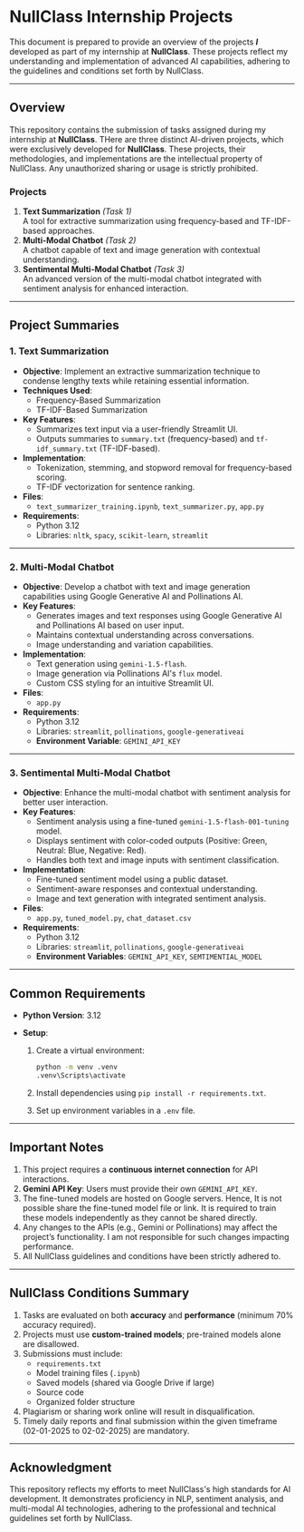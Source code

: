 # NullClass Internship Projects

This document is prepared to provide an overview of the projects _**I**_ developed as part of my internship at **NullClass**. These projects reflect my understanding and implementation of advanced AI capabilities, adhering to the guidelines and conditions set forth by NullClass.

---

## Overview

This repository contains the submission of tasks assigned during my internship at **NullClass**. THere are three distinct AI-driven projects, which were exclusively developed for **NullClass**. These projects, their methodologies, and implementations are the intellectual property of NullClass. Any unauthorized sharing or usage is strictly prohibited.

### Projects

1. **Text Summarization**  _(Task 1)_  
   A tool for extractive summarization using frequency-based and TF-IDF-based approaches.
2. **Multi-Modal Chatbot**  _(Task 2)_  
   A chatbot capable of text and image generation with contextual understanding.
3. **Sentimental Multi-Modal Chatbot**  _(Task 3)_  
   An advanced version of the multi-modal chatbot integrated with sentiment analysis for enhanced interaction.

---

## Project Summaries

### 1. **Text Summarization**

- **Objective**: Implement an extractive summarization technique to condense lengthy texts while retaining essential information.
- **Techniques Used**:
  - Frequency-Based Summarization
  - TF-IDF-Based Summarization
- **Key Features**:
  - Summarizes text input via a user-friendly Streamlit UI.
  - Outputs summaries to `summary.txt` (frequency-based) and `tf-idf_summary.txt` (TF-IDF-based).
- **Implementation**:
  - Tokenization, stemming, and stopword removal for frequency-based scoring.
  - TF-IDF vectorization for sentence ranking.
- **Files**:
  - `text_summarizer_training.ipynb`, `text_summarizer.py`, `app.py`
- **Requirements**:
  - Python 3.12
  - Libraries: `nltk`, `spacy`, `scikit-learn`, `streamlit`

---

### 2. **Multi-Modal Chatbot**

- **Objective**: Develop a chatbot with text and image generation capabilities using Google Generative AI and Pollinations AI.
- **Key Features**:
  - Generates images and text responses using Google Generative AI and Pollinations AI based on user input.
  - Maintains contextual understanding across conversations.
  - Image understanding and variation capabilities.
- **Implementation**:
  - Text generation using `gemini-1.5-flash`.
  - Image generation via Pollinations AI's `flux` model.
  - Custom CSS styling for an intuitive Streamlit UI.
- **Files**:
  - `app.py`
- **Requirements**:
  - Python 3.12
  - Libraries: `streamlit`, `pollinations`, `google-generativeai`
  - **Environment Variable**: `GEMINI_API_KEY`

---

### 3. **Sentimental Multi-Modal Chatbot**

- **Objective**: Enhance the multi-modal chatbot with sentiment analysis for better user interaction.
- **Key Features**:
  - Sentiment analysis using a fine-tuned `gemini-1.5-flash-001-tuning` model.
  - Displays sentiment with color-coded outputs (Positive: Green, Neutral: Blue, Negative: Red).
  - Handles both text and image inputs with sentiment classification.
- **Implementation**:
  - Fine-tuned sentiment model using a public dataset.
  - Sentiment-aware responses and contextual understanding.
  - Image and text generation with integrated sentiment analysis.
- **Files**:
  - `app.py`, `tuned_model.py`, `chat_dataset.csv`
- **Requirements**:
  - Python 3.12
  - Libraries: `streamlit`, `pollinations`, `google-generativeai`
  - **Environment Variables**: `GEMINI_API_KEY`, `SEMTIMENTIAL_MODEL`

---

## Common Requirements

- **Python Version**: 3.12
- **Setup**:

    1. Create a virtual environment:

       ```bash
       python -m venv .venv
       .venv\Scripts\activate
       ```

    2. Install dependencies using `pip install -r requirements.txt`.
    3. Set up environment variables in a `.env` file.

---

## Important Notes

1. This project requires a **continuous internet connection** for API interactions.
2. **Gemini API Key**: Users must provide their own `GEMINI_API_KEY`.
3. The fine-tuned models are hosted on Google servers. Hence, It is not possible share the fine-tuned model file or link. It is required to train these models independently as they cannot be shared directly.
4. Any changes to the APIs (e.g., Gemini or Pollinations) may affect the project’s functionality. I am not responsible for such changes impacting performance.
5. All NullClass guidelines and conditions have been strictly adhered to.

---

## NullClass Conditions Summary

1. Tasks are evaluated on both **accuracy** and **performance** (minimum 70% accuracy required).
2. Projects must use **custom-trained models**; pre-trained models alone are disallowed.
3. Submissions must include:
   - `requirements.txt`
   - Model training files (`.ipynb`)
   - Saved models (shared via Google Drive if large)
   - Source code
   - Organized folder structure
4. Plagiarism or sharing work online will result in disqualification.
5. Timely daily reports and final submission within the given timeframe (02-01-2025 to 02-02-2025) are mandatory.

---

## Acknowledgment

This repository reflects my efforts to meet NullClass's high standards for AI development. It demonstrates proficiency in NLP, sentiment analysis, and multi-modal AI technologies, adhering to the professional and technical guidelines set forth by NullClass.

